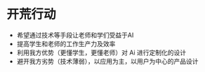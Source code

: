 # 开荒行动

- 希望通过技术等手段让老师和学们受益于AI
- 提高学生和老师的工作生产力及效率
- 利用我方优势（更懂学生，更懂老师）对 Ai 进行定制化的设计
- 避开我方劣势（技术薄弱），以应用为主，以用户为中心的产品设计
